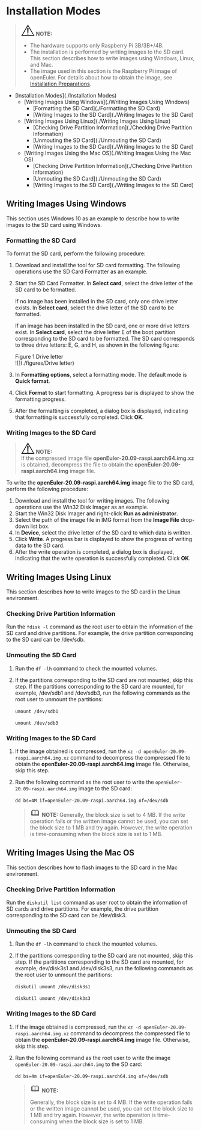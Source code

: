 # Installation Modes

> ![](./public_sys-resources/icon-notice.gif) **NOTE:**
> 
> - The hardware supports only Raspberry Pi 3B/3B+/4B.
> - The installation is performed by writing images to the SD card. This section describes how to write images using Windows, Linux, and Mac.
> - The image used in this section is the Raspberry Pi image of openEuler. For details about how to obtain the image, see [Installation Preparations](./安装准备-1.html).

<!-- TOC -->

- [Installation Modes](./Installation Modes)
  - [Writing Images Using Windows](./Writing Images Using Windows)
    - [Formatting the SD Card](./Formatting the SD Card)
    - [Writing Images to the SD Card](./Writing Images to the SD Card)
  - [Writing Images Using Linux](./Writing Images Using Linux)
    - [Checking Drive Partition Information](./Checking Drive Partition Information)
    - [Unmouting the SD Card](./Unmouting the SD Card)
    - [Writing Images to the SD Card](./Writing Images to the SD Card)
  - [Writing Images Using the Mac OS](./Writing Images Using the Mac OS)
    - [Checking Drive Partition Information](./Checking Drive Partition Information)
    - [Unmouting the SD Card](./Unmouting the SD Card)
    - [Writing Images to the SD Card](./Writing Images to the SD Card)

<!-- /TOC -->
## Writing Images Using Windows

This section uses Windows 10 as an example to describe how to write images to the SD card using Windows.

### Formatting the SD Card

To format the SD card, perform the following procedure:

1. Download and install the tool for SD card formatting. The following operations use the SD Card Formatter as an example.

2. Start the SD Card Formatter. In **Select card**, select the drive letter of the SD card to be formatted.
   
   If no image has been installed in the SD card, only one drive letter exists. In **Select card**, select the drive letter of the SD card to be formatted.
   
   If an image has been installed in the SD card, one or more drive letters exist. In **Select card**, select the drive letter E of the boot partition corresponding to the SD card to be formatted. The SD card corresponds to three drive letters: E, G, and H, as shown in the following figure:
   
   Figure 1 Drive letter<a name="zh-cn_topic_0151920806_f6ff7658b349942ea87f4521c0256c311"></a>  
![](./figures/Drive letter)

3. In **Formatting options**, select a formatting mode. The default mode is **Quick format**.

4. Click **Format** to start formatting. A progress bar is displayed to show the formatting progress.

5. After the formatting is completed, a dialog box is displayed, indicating that formatting is successfully completed. Click **OK**.

### Writing Images to the SD Card

> ![](./public_sys-resources/icon-notice.gif) **NOTE:**   
If the compressed image file **openEuler-20.09-raspi.aarch64.img.xz** is obtained, decompress the file to obtain the **openEuler-20.09-raspi.aarch64.img** image file.

To write the **openEuler-20.09-raspi.aarch64.img** image file to the SD card, perform the following procedure:

1. Download and install the tool for writing images. The following operations use the Win32 Disk Imager as an example.
2. Start the Win32 Disk Imager and right-click **Run as administrator**.
3. Select the path of the image file in IMG format from the **Image File** drop-down list box.
4. In **Device**, select the drive letter of the SD card to which data is written.
5. Click **Write**. A progress bar is displayed to show the progress of writing data to the SD card.
6. After the write operation is completed, a dialog box is displayed, indicating that the write operation is successfully completed. Click **OK**.

## Writing Images Using Linux

This section describes how to write images to the SD card in the Linux environment.

### Checking Drive Partition Information

Run the `fdisk -l` command as the root user to obtain the information of the SD card and drive partitions. For example, the drive partition corresponding to the SD card can be /dev/sdb.

### Unmouting the SD Card

1. Run the `df -lh` command to check the mounted volumes.

2. If the partitions corresponding to the SD card are not mounted, skip this step. If the partitions corresponding to the SD card are mounted, for example, /dev/sdb1 and /dev/sdb3, run the following commands as the root user to unmount the partitions:
   
   `umount /dev/sdb1`
   
   `umount /dev/sdb3`

### Writing Images to the SD Card

1. If the image obtained is compressed, run the `xz -d openEuler-20.09-raspi.aarch64.img.xz` command to decompress the compressed file to obtain the **openEuler-20.09-raspi.aarch64.img** image file. Otherwise, skip this step.

2. Run the following command as the root user to write the `openEuler-20.09-raspi.aarch64.img` image to the SD card:
   
   `dd bs=4M if=openEuler-20.09-raspi.aarch64.img of=/dev/sdb`
   
   > ![](./public_sys-resources/icon-note.gif) **NOTE:** Generally, the block size is set to 4 MB. If the write operation fails or the written image cannot be used, you can set the block size to 1 MB and try again. However, the write operation is time-consuming when the block size is set to 1 MB.

## Writing Images Using the Mac OS

This section describes how to flash images to the SD card in the Mac environment.

### Checking Drive Partition Information

Run the `diskutil list` command as user root to obtain the information of SD cards and drive partitions. For example, the drive partition corresponding to the SD card can be /dev/disk3.

### Unmouting the SD Card

1. Run the `df -lh` command to check the mounted volumes.

2. If the partitions corresponding to the SD card are not mounted, skip this step. If the partitions corresponding to the SD card are mounted, for example, dev/disk3s1 and /dev/disk3s3, run the following commands as the root user to unmount the partitions:
   
   `diskutil umount /dev/disk3s1`
   
   `diskutil umount /dev/disk3s3`

### Writing Images to the SD Card

1. If the image obtained is compressed, run the `xz -d openEuler-20.09-raspi.aarch64.img.xz` command to decompress the compressed file to obtain the **openEuler-20.09-raspi.aarch64.img** image file. Otherwise, skip this step.

2. Run the following command as the root user to write the image `openEuler-20.09-raspi.aarch64.img` to the SD card:
   
   `dd bs=4m if=openEuler-20.09-raspi.aarch64.img of=/dev/sdb`
   
   > ![](./public_sys-resources/icon-note.gif) **NOTE:**
   >
   > Generally, the block size is set to 4 MB. If the write operation fails or the written image cannot be used, you can set the block size to 1 MB and try again. However, the write operation is time-consuming when the block size is set to 1 MB.

